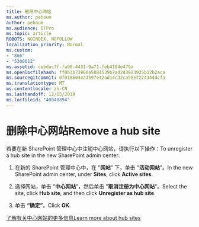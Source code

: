 ```yaml
---
title: 删除中心网站
ms.author: pebaum
author: pebaum
ms.audience: ITPro
ms.topic: article
ROBOTS: NOINDEX, NOFOLLOW
localization_priority: Normal
ms.custom:
- "866"
- "5300012"
ms.assetid: cebdac7f-fa90-4431-9a71-feb4104e479a
ms.openlocfilehash: ff0b3b73960a5884539b7ad2d3923925b12b2aca
ms.sourcegitcommit: 0f0186044a3597e42ad14c32ca58e7224344dcfa
ms.translationtype: MT
ms.contentlocale: zh-CN
ms.lasthandoff: 12/15/2019
ms.locfileid: "40048894"
---
```

# <a name="remove-a-hub-site"></a><span data-ttu-id="70895-102">删除中心网站</span><span class="sxs-lookup"><span data-stu-id="70895-102">Remove a hub site</span></span>

<span data-ttu-id="70895-103">若要在新 SharePoint 管理中心中注销中心网站，请执行以下操作：</span><span class="sxs-lookup"><span data-stu-id="70895-103">To unregister a hub site in the new SharePoint admin center:</span></span>
  
1. <span data-ttu-id="70895-104">在新的 SharePoint 管理中心中，在 "**网站**" 下，单击 "**活动网站**"。</span><span class="sxs-lookup"><span data-stu-id="70895-104">In the new SharePoint admin center, under **Sites**, click **Active sites**.</span></span>

2. <span data-ttu-id="70895-105">选择网站，单击 "**中心网站**"，然后单击 "**取消注册为中心网站**"。</span><span class="sxs-lookup"><span data-stu-id="70895-105">Select the site, click **Hub site**, and then click **Unregister as hub site**.</span></span>

3. <span data-ttu-id="70895-106">单击 **“确定”**。</span><span class="sxs-lookup"><span data-stu-id="70895-106">Click **OK**.</span></span>

[<span data-ttu-id="70895-107">了解有关中心网站的更多信息</span><span class="sxs-lookup"><span data-stu-id="70895-107">Learn more about hub sites</span></span>](https://support.office.com/article/what-is-a-sharepoint-hub-site-fe26ae84-14b7-45b6-a6d1-948b3966427f)
  